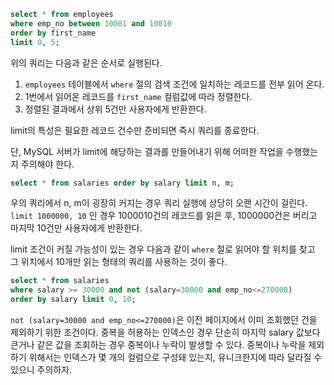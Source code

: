 ```sql
select * from employees
where emp_no between 10001 and 10010
order by first_name
limit 0, 5;
```
위의 쿼리는 다음과 같은 순서로 실행된다.
1. `employees` 테이블에서 `where` 절의 검색 조건에 일치하는 레코드를 전부 읽어 온다.
2. 1번에서 읽어온 레코드를 `first_name` 컬럼값에 따라 정렬한다.
3. 정렬된 결과에서 상위 5건만 사용자에게 반환한다.

limit의 특성은 필요한 레코드 건수만 준비되면 즉시 쿼리를 종료한다. 

단, MySQL 서버가 limit에 해당하는 결과를 만들어내기 위해 어떠한 작업을 수행했는지 주의해야 한다.
```sql
select * from salaries order by salary limit n, m;
```
우의 쿼리에서 n, m이 굉장히 커지는 경우 쿼리 실행에 상당히 오랜 시간이 걸린다. `limit 1000000, 10` 인 경우 1000010건의 레코드를 읽은 후, 1000000건은 버리고 마지막 10건만 사용자에게 반환한다. 

limit 조건이 커질 가능성이 있는 경우 다음과 같이 `where` 절로 읽어야 할 위치를 찾고 그 위치에서 10개만 읽는 형태의 쿼리를 사용하는 것이 좋다.
```sql
select * from salaries
where salary >= 30000 and not (salary=30000 and emp_no<=270000)
order by salary limit 0, 10;
```
`not (salary=30000 and emp_no<=270000)`은 이전 페이지에서 이미 조회했던 건을 제외하기 위한 조건이다. 중복을 허용하는 인덱스인 경우 단순히 마지막 salary 값보다 큰거나 같은 값을 조회하는 경우 중복이나 누락이 발생할 수 있다. 중복이나 누락을 제외하기 위해서는 인덱스가 몇 개의 컬럼으로 구성돼 있는지, 유니크한지에 따라 달라질 수 있으니 주의하자.

